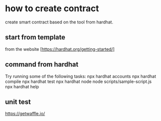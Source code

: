 # how to create contract
create smart contract based on the tool from hardhat.

## start from template
from the website [https://hardhat.org/getting-started/]



## command from hardhat
Try running some of the following tasks:
  npx hardhat accounts
  npx hardhat compile
  npx hardhat test
  npx hardhat node
  node scripts/sample-script.js
  npx hardhat help

## unit test
https://getwaffle.io/